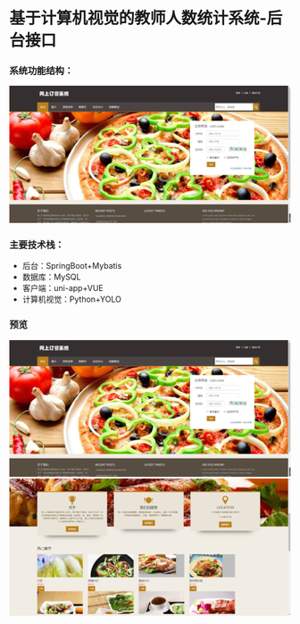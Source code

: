# 基于计算机视觉的教师人数统计系统-后台接口

### 系统功能结构：
![image](https://github.com/Starix610/Online_ordering/blob/master/readme_images/login.jpg)

### 主要技术栈：
+ 后台：SpringBoot+Mybatis
+ 数据库：MySQL
+ 客户端：uni-app+VUE
+ 计算机视觉：Python+YOLO

### 预览
![image](https://github.com/Starix610/Online_ordering/blob/master/readme_images/login.jpg)
![image](https://github.com/Starix610/Online_ordering/blob/master/readme_images/index.png)